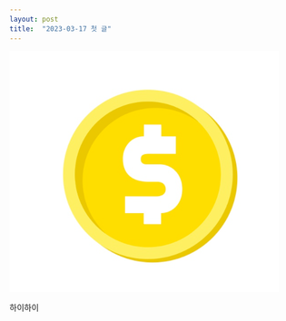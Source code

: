 ```yaml
---
layout: post
title:  "2023-03-17 첫 글"
---
```


![스크린샷_20221213_102356](../images/2023-03-17-first/스크린샷_20221213_102356.png)



하이하이
